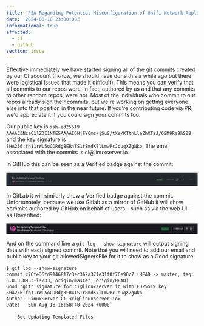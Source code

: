 ```yaml
---
title: 'PSA Regarding Potential Misconfiguration of Unifi-Network-Application and MongoDB'
date: '2024-08-18 23:00:00Z'
informational: true
affected:
  - ci
  - github
section: issue
---
```


Effective immediately we have started signing all of the git commits created by our CI account (I know, we should have done this a while ago but there were logistical issues that made it difficult). This means you can verify that all commits to our repos were, in fact, authored by us and that any commits to other random repos, were not. Most of the individuals who commit to our repos already sign their commits, but we're working on getting everyone else into that position in the near future. If you're contributing code via PR, we'd appreciate it if you could sign your commits too.

Our public key is `ssh-ed25519 AAAAC3NzaC1lZDI1NTE5AAAAIDHjFYCmz+jSuS/tXs/KTtnLlaZhXTzJ/6EM9Ra9hSZB` and the key signature is `SHA256:fh11rWL5oCDRdg8ER4TS1r8mdK7lLmwPcJouqXZgNko`. The email associated with the commits is ci@<span>linuxserver</span>.io.

In GitHub this can be seen as a Verified badge against the commit:

![GitHub Commit Signing](/img/github-commit-signing.png)

In GitLab it will similarly show a Verified badge against the commit. Unfortunately, because we use Gitlab as a mirror of GitHub it will show commits authored by GitHub on behalf of users - such as via the web UI - as Unverified:

![Gitlab Commit Signing](/img/gitlab-commit-signing.png)

And on the command line a `git log --show-signature` will output signing data with each signed commit. Note that you will need to add our email and public key to your git allowedSignersFile for it to show as a Good signature:

```shell
$ git log --show-signature
commit c76fe36fd9146817c3ec362a371e31f0f76e90c7 (HEAD -> master, tag: 5.8.3.8933-ls233, origin/master, origin/HEAD)
Good "git" signature for ci@linuxserver.io with ED25519 key SHA256:fh11rWL5oCDRdg8ER4TS1r8mdK7lLmwPcJouqXZgNko
Author: LinuxServer-CI <ci@linuxserver.io>
Date:   Sun Aug 18 16:58:40 2024 +0000

    Bot Updating Templated Files
```
